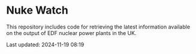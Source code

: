 # Nuke Watch

This repository includes code for retrieving the latest information available on the output of EDF nuclear power plants in the UK.

Last updated: 2024-11-19 08:19
